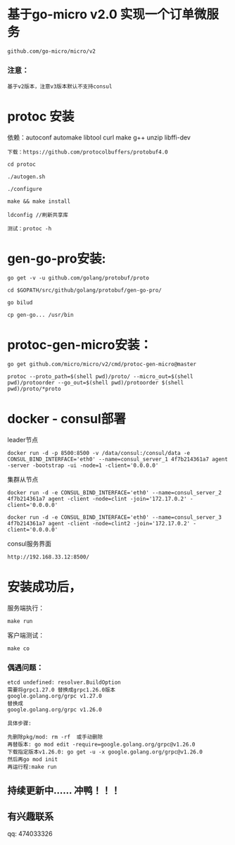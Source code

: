 # 基于go-micro v2.0 实现一个订单微服务
    github.com/go-micro/micro/v2

### 注意： 
    基于v2版本，注意v3版本默认不支持consul
# protoc 安装

依赖：autoconf automake libtool curl make g++ unzip libffi-dev

    下载：https://github.com/protocolbuffers/protobuf4.0

    cd protoc

    ./autogen.sh

    ./configure

    make && make install
    
    ldconfig //刷新共享库
    
    测试：protoc -h 

# gen-go-pro安装:
    go get -v -u github.com/golang/protobuf/proto

    cd $GOPATH/src/github/golang/protobuf/gen-go-pro/

    go bilud

    cp gen-go... /usr/bin

# protoc-gen-micro安装：
    go get github.com/micro/micro/v2/cmd/protoc-gen-micro@master

    protoc --proto_path=$(shell pwd)/proto/ --micro_out=$(shell pwd)/protoorder --go_out=$(shell pwd)/protoorder $(shell pwd)/proto/*proto

# docker - consul部署

leader节点

    docker run -d -p 8500:8500 -v /data/consul:/consul/data -e CONSUL_BIND_INTERFACE='eth0' --name=consul_server_1 4f7b214361a7 agent -server -bootstrap -ui -node=1 -client='0.0.0.0'

集群从节点

    docker run -d -e CONSUL_BIND_INTERFACE='eth0' --name=consul_server_2 4f7b214361a7 agent -client -node=clint -join='172.17.0.2' -client='0.0.0.0'

    docker run -d -e CONSUL_BIND_INTERFACE='eth0' --name=consul_server_3 4f7b214361a7 agent -client -node=clint2 -join='172.17.0.2' -client='0.0.0.0'

consul服务界面

    http://192.168.33.12:8500/
# 安装成功后，
服务端执行：    

    make run

客户端测试：   

    make co

### 偶遇问题：
    etcd undefined: resolver.BuildOption
    需要将grpc1.27.0 替换成grpc1.26.0版本
    google.golang.org/grpc v1.27.0
    替换成
    google.golang.org/grpc v1.26.0
    
    具体步骤:
    
    先删除pkg/mod: rm -rf  或手动删除
    再替版本: go mod edit -require=google.golang.org/grpc@v1.26.0
    下载指定版本v1.26.0: go get -u -x google.golang.org/grpc@v1.26.0
    然后再go mod init
    再运行程:make run
## 持续更新中...... 冲鸭！！！
## 有兴趣联系
qq: 474033326
